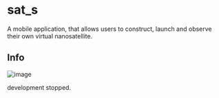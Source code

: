 # sat_s

A mobile application, that
allows users to construct,
launch and observe their own
virtual nanosatellite.

## Info

![image](https://user-images.githubusercontent.com/44965405/233846002-4663fe50-3c51-4c6f-bf00-a2667e5df438.png)

development stopped.
